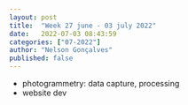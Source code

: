 ```yaml
---
layout: post
title:  "Week 27 june - 03 july 2022"
date:   2022-07-03 08:43:59
categories: ["07-2022"]
author: "Nelson Gonçalves"
published: false
---
```



* photogrammetry: data capture, processing
* website dev



